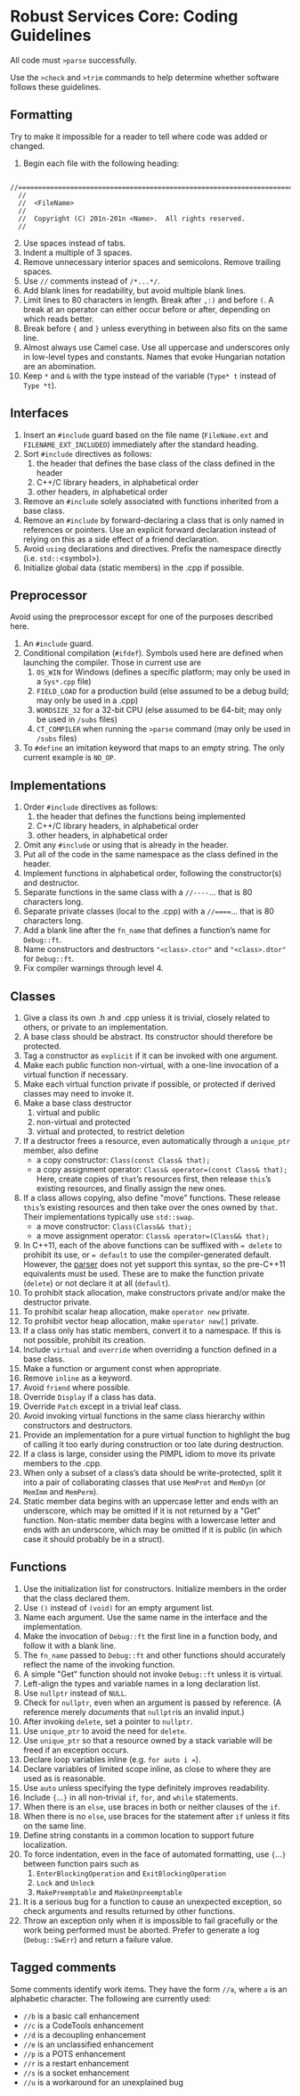# Robust Services Core: Coding Guidelines
All code must `>parse` successfully.

Use the `>check` and `>trim` commands to help determine whether software follows these guidelines.

## Formatting
Try to make it impossible for a reader to tell where code was added or changed.
1. Begin each file with the following heading:
```
  //================================================================================
  //
  //  <FileName>
  //
  //  Copyright (C) 201n-201n <Name>.  All rights reserved.
  //
```
2. Use spaces instead of tabs.
1. Indent a multiple of 3 spaces.
1. Remove unnecessary interior spaces and semicolons.  Remove trailing spaces.
1. Use `//` comments instead of `/*...*/`.
1. Add blank lines for readability, but avoid multiple blank lines.
1. Limit lines to 80 characters in length.  Break after `,:)` and before `(`.  A break at an operator can
either occur before or after, depending on which reads better.
1. Break before `{` and `}` unless everything in between also fits on the same line.
1. Almost always use Camel case.  Use all uppercase and underscores only in low-level types and constants.
Names that evoke Hungarian notation are an abomination.
1. Keep `*` and `&` with the type instead of the variable (`Type* t` instead of `Type *t`).

## Interfaces
1. Insert an `#include` guard based on the file name (`FileName.ext` and `FILENAME_EXT_INCLUDED`) immediately
after the standard heading.
1. Sort `#include` directives as follows:
   1. the header that defines the base class of the class defined in the header
   1. C++/C library headers, in alphabetical order
   1. other headers, in alphabetical order
1. Remove an `#include` solely associated with functions inherited from a base class.
1. Remove an `#include` by forward-declaring a class that is only named in references or pointers.  Use an
explicit forward declaration instead of relying on this as a side effect of a friend declaration.
1. Avoid `using` declarations and directives.  Prefix the namespace directly (i.e. `std::`\<symbol>).
1. Initialize global data (static members) in the .cpp if possible.

## Preprocessor
Avoid using the preprocessor except for one of the purposes described here.
1. An `#include` guard.
1. Conditional compilation (`#ifdef`).  Symbols used here are defined when launching the compiler.  Those
in current use are
   1. `OS_WIN` for Windows (defines a specific platform; may only be used in a `Sys*.cpp` file)
   1. `FIELD_LOAD` for a production build (else assumed to be a debug build; may only be used in a .cpp)
   1. `WORDSIZE_32` for a 32-bit CPU (else assumed to be 64-bit; may only be used in `/subs` files)
   1. `CT_COMPILER` when running the `>parse` command (may only be used in `/subs` files) </li>
1. To `#define` an imitation keyword that maps to an empty string.  The only current example is `NO_OP`.

## Implementations
1. Order `#include` directives as follows:
   1. the header that defines the functions being implemented
   1. C++/C library headers, in alphabetical order
   1. other headers, in alphabetical order
1. Omit any `#include` or using that is already in the header.
1. Put all of the code in the same namespace as the class defined in the header.
1. Implement functions in alphabetical order, following the constructor(s) and destructor.
1. Separate functions in the same class with a `//----`... that is 80 characters long.
1. Separate private classes (local to the .cpp) with a `//====`... that is 80 characters long.
1. Add a blank line after the `fn_name` that defines a function’s name for `Debug::ft`.
1. Name constructors and destructors `"<class>.ctor"` and `"<class>.dtor"` for `Debug::ft`.
1. Fix compiler warnings through level 4.

## Classes
1. Give a class its own .h and .cpp unless it is trivial, closely related to others, or private to an implementation.
1. A base class should be abstract.  Its constructor should therefore be protected.
1. Tag a constructor as `explicit` if it can be invoked with one argument.
1. Make each public function non-virtual, with a one-line invocation of a virtual function if necessary.
1. Make each virtual function private if possible, or protected if derived classes may need to invoke it.
1. Make a base class destructor
   1. virtual and public
   1. non-virtual and protected
   1. virtual and protected, to restrict deletion
1. If a destructor frees a resource, even automatically through a `unique_ptr` member, also define
   - a copy constructor: `Class(const Class& that);`
   - a copy assignment operator: `Class& operator=(const Class& that);` </li>
   Here, create copies of `that`’s resources first, then release `this`’s existing resources, and finally assign
   the new ones.  
1. If a class allows copying, also define "move" functions.  These release `this`’s existing resources and then take
over the ones owned by `that`.  Their implementations typically use `std::swap`.
   - a move constructor: `Class(Class&& that);`
   - a move assignment operator: `Class& operator=(Class&& that);`
1. In C++11, each of the above functions can be suffixed with `= delete` to prohibit its use, or `= default` to use
the compiler-generated default.  However, the [parser](/ct/Parser.h) does not yet support this syntax, so the pre-C++11
equivalents must be used.  These are to make the function private (`delete`) or not declare it at all (`default`).
1. To prohibit stack allocation, make constructors private and/or make the destructor private.
1. To prohibit scalar heap allocation, make `operator new` private.
1. To prohibit vector heap allocation, make `operator new[]` private.
1. If a class only has static members, convert it to a namespace.  If this is not possible, prohibit its creation.
1. Include `virtual` and `override` when overriding a function defined in a base class.
1. Make a function or argument const when appropriate.
1. Remove `inline` as a keyword.
1. Avoid `friend` where possible.
1. Override `Display` if a class has data.
1. Override `Patch` except in a trivial leaf class.
1. Avoid invoking virtual functions in the same class hierarchy within constructors and destructors.
1. Provide an implementation for a pure virtual function to highlight the bug of calling it too early during
construction or too late during destruction.
1. If a class is large, consider using the PIMPL idiom to move its private members to the .cpp.
1. When only a subset of a class’s data should be write-protected, split it into a pair of collaborating classes
that use `MemProt` and `MemDyn` (or `MemImm` and `MemPerm`).
1. Static member data begins with an uppercase letter and ends with an underscore, which may be omitted if it is
not returned by a "Get" function.  Non-static member data begins with a lowercase letter and ends with an underscore,
which may be omitted if it is public (in which case it should probably be in a struct).

## Functions
1. Use the initialization list for constructors.  Initialize members in the order that the class declared them.
1. Use `()` instead of `(void)` for an empty argument list.
1. Name each argument.  Use the same name in the interface and the implementation.
1. Make the invocation of `Debug::ft` the first line in a function body, and follow it with a blank line.
1. The `fn_name` passed to `Debug::ft` and other functions should accurately reflect the name of the invoking function.
1. A simple "Get" function should not invoke `Debug::ft` unless it is virtual.
1. Left-align the types and variable names in a long declaration list.
1. Use `nullptr` instead of `NULL`.
1. Check for `nullptr`, even when an argument is passed by reference. (A reference merely _documents_ that
`nullptr`is an invalid input.)
1. After invoking `delete`, set a pointer to `nullptr`.
1. Use `unique_ptr` to avoid the need for `delete`.
1. Use `unique_ptr` so that a resource owned by a stack variable will be freed if an exception occurs.
1. Declare loop variables inline (e.g. `for auto i =`).
1. Declare variables of limited scope inline, as close to where they are used as is reasonable.
1. Use `auto` unless specifying the type definitely improves readability.
1. Include `{`...`}` in all non-trivial `if`, `for`, and `while` statements.
1. When there is an `else`, use braces in both or neither clauses of the `if`.
1. When there is no `else`, use braces for the statement after `if` unless it fits on the same line.
1. Define string constants in a common location to support future localization.
1. To force indentation, even in the face of automated formatting, use `{`...`}` between function pairs such as
   1. `EnterBlockingOperation` and `ExitBlockingOperation`
   1. `Lock` and `Unlock`
   1. `MakePreemptable` and `MakeUnpreemptable`
1. It is a serious bug for a function to cause an unexpected exception, so check arguments and results returned
by other functions.
1. Throw an exception only when it is impossible to fail gracefully or the work being performed must be aborted.
Prefer to generate a log (`Debug::SwErr`) and return a failure value.
   
## Tagged comments
Some comments identify work items.  They have the form `//a`, where `a` is an alphabetic character.  The following
are currently used:
- `//b` is a basic call enhancement
- `//c` is a CodeTools enhancement
- `//d` is a decoupling enhancement
- `//e` is an unclassified enhancement
- `//p` is a POTS enhancement
- `//r` is a restart enhancement
- `//s` is a socket enhancement
- `//u` is a workaround for an unexplained bug
